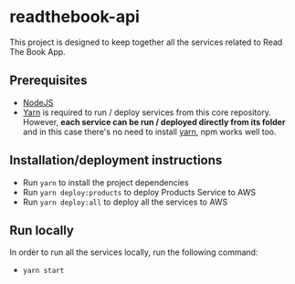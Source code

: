 # readthebook-api

This project is designed to keep together all the services related to Read The Book App.

## Prerequisites
- [NodeJS](https://nodejs.org/en)
- [Yarn](https://yarnpkg.com/getting-started/install) is required to run / deploy services from this core repository. However, **each service can be run / deployed directly from its folder** and in this case there's no need to install [yarn](https://yarnpkg.com/getting-started/install), npm works well too.

## Installation/deployment instructions
- Run `yarn` to install the project dependencies
- Run `yarn deploy:products` to deploy Products Service to AWS
- Run `yarn deploy:all` to deploy all the services to AWS

## Run locally

In order to run all the services locally, run the following command:
- `yarn start`


